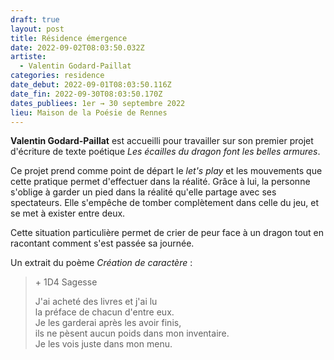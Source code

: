 ```yaml
---
draft: true
layout: post
title: Résidence émergence
date: 2022-09-02T08:03:50.032Z
artiste:
  - Valentin Godard-Paillat
categories: residence
date_debut: 2022-09-01T08:03:50.116Z
date_fin: 2022-09-30T08:03:50.170Z
dates_publiees: 1er → 30 septembre 2022
lieu: Maison de la Poésie de Rennes
---
```

**Valentin Godard-Paillat** est accueilli pour travailler sur son premier projet d'écriture de texte poétique *Les écailles du dragon font les belles armures*.

Ce projet prend comme point de départ le *let's play* et les mouvements que cette pratique permet d'effectuer dans la réalité. Grâce à lui, la personne s'oblige à garder un pied dans la réalité qu'elle partage avec ses spectateurs. Elle s'empêche de tomber complètement dans celle du jeu, et se met à exister entre deux.

Cette situation particulière permet de crier de peur face à un dragon tout en racontant comment s'est passée sa journée.

Un extrait du poème *Création de caractère* :

> \+ 1D4 Sagesse
>
> J'ai acheté des livres et j'ai lu\
la préface de chacun d'entre eux.\
Je les garderai après les avoir finis,\
ils ne pèsent aucun poids dans mon inventaire.\
Je les vois juste dans mon menu.
